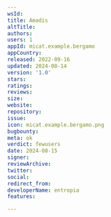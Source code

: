 ```yaml
---
wsId: 
title: Amadis
altTitle: 
authors: 
users: 1
appId: micat.example.bergamo
appCountry: 
released: 2022-09-16
updated: 2024-08-14
version: '1.0'
stars: 
ratings: 
reviews: 
size: 
website: 
repository: 
issue: 
icon: micat.example.bergamo.png
bugbounty: 
meta: ok
verdict: fewusers
date: 2024-08-15
signer: 
reviewArchive: 
twitter: 
social: 
redirect_from: 
developerName: entropia
features: 

---
```


